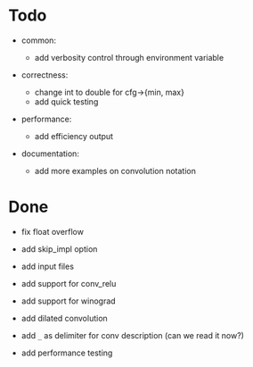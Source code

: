# Todo

* common:
    - add verbosity control through environment variable

* correctness:
    - change int to double for cfg->{min, max}
    - add quick testing

* performance:
    - add efficiency output

* documentation:
    - add more examples on convolution notation

# Done

* fix float overflow

* add skip_impl option

* add input files

* add support for conv_relu

* add support for winograd

* add dilated convolution

* add `_` as delimiter for conv description (can we read it now?)

* add performance testing
